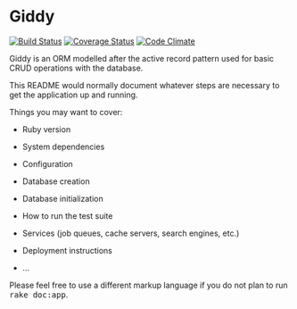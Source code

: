 # Giddy 
[![Build Status](https://travis-ci.org/andela-tfowotade/giddy.svg?branch=giddy-orm)](https://travis-ci.org/andela-tfowotade/giddy) [![Coverage Status](https://coveralls.io/repos/github/andela-tfowotade/giddy/badge.svg?branch=giddy-orm)](https://coveralls.io/github/andela-tfowotade/giddy?branch=giddy-orm) [![Code Climate](https://codeclimate.com/repos/57ed08d88867c9138a001ab1/badges/720196928a0121fa0bef/gpa.svg)](https://codeclimate.com/repos/57ed08d88867c9138a001ab1/feed)

Giddy is an ORM modelled after the active record pattern used for basic CRUD operations with the database.

This README would normally document whatever steps are necessary to get the
application up and running.

Things you may want to cover:

* Ruby version

* System dependencies

* Configuration

* Database creation

* Database initialization

* How to run the test suite

* Services (job queues, cache servers, search engines, etc.)

* Deployment instructions

* ...


Please feel free to use a different markup language if you do not plan to run
<tt>rake doc:app</tt>.
